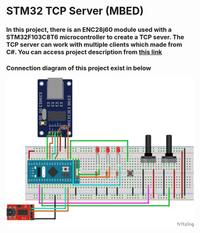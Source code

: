 # STM32 TCP Server (MBED)

### In this project, there is an ENC28j60 module used with a STM32F103C8T6 microcontroller to create a TCP sever. The TCP server can work with multiple clients which made from C#. You can access project description from <a href="http://www.elektrobot.net/stm32-ve-enc28j60-ile-tcp-server-uygulamasi-mbed/">this link</a>

### Connection diagram of this project exist in below

<img src="fritzing/f103_tcp_server_1.png" width="600px">